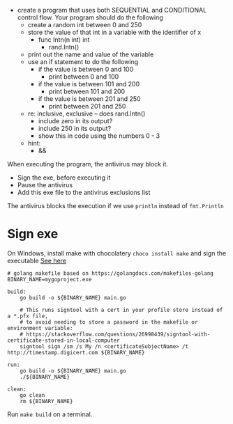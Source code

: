 - create a program that uses both SEQUENTIAL and CONDITIONAL control flow. Your program should do the following
  - create a random int between 0 and 250
  - store the value of that int in a variable with the identifier of x
    - func Intn(n int) int
      - rand.Intn()
  - print out the name and value of the variable
  - use an if statement to do the following
    - if the value is between 0 and 100
      - print between 0 and 100
    - if the value is between 101 and 200
      - print between 101 and 200
    - if the value is between 201 and 250
      - print between 201 and 250
  - re: inclusive, exclusive – does rand.Intn()
    - include zero in its output?
    - include 250 in its output?
    - show this in code using the numbers 0 - 3
  - hint:
    - &&
  

When executing the program, the antivirus may block it. 
- Sign the exe, before executing it
- Pause the antivirus
- Add this exe file to the antivirus exclusions list

The antivirus blocks the execution if we use `println` instead of `fmt.Println`

# Sign exe

On Windows, install make with chocolatery `choco install make` and sign the executable [See here](https://stackoverflow.com/questions/51717409/is-there-any-way-to-sign-the-windows-executables-generated-by-the-go-compiler)

```
# golang makefile based on https://golangdocs.com/makefiles-golang
BINARY_NAME=mygoproject.exe
 
build:
    go build -o ${BINARY_NAME} main.go

    # This runs signtool with a cert in your profile store instead of a *.pfx file, 
    # to avoid needing to store a password in the makefile or environment variable: 
    # https://stackoverflow.com/questions/26998439/signtool-with-certificate-stored-in-local-computer
    signtool sign /sm /s My /n <certificateSubjectName> /t http://timestamp.digicert.com ${BINARY_NAME}
 
run:
    go build -o ${BINARY_NAME} main.go
    ./${BINARY_NAME}
 
clean:
    go clean
    rm ${BINARY_NAME}
```

Run `make build` on a terminal.
